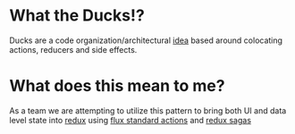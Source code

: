 # What the Ducks!?
Ducks are a code organization/architectural [idea](https://github.com/erikras/ducks-modular-redux) based around colocating actions, reducers and side effects.

# What does this mean to me?
As a team we are attempting to utilize this pattern to bring both UI and data level state into [redux](https://redux.js.org/) using [flux standard actions](https://github.com/redux-utilities/flux-standard-action) and [redux sagas](https://redux-saga.js.org/)
